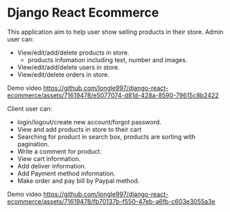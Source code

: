 # Django React Ecommerce

This application aim to help user show selling products in their store.
Admin user can:
- View/edit/add/delete products in store.
  - products infomation including text, number and images.
-  View/edit/add/delete users in store.
-  View/edit/delete orders in store.

Demo video
https://github.com/longle997/django-react-ecommerce/assets/71619478/e5077074-d81d-428a-8590-79615c8b2422



Client user can:
- login/logout/create new account/forgot password.
- View and add products in store to their cart
- Searching for product in search box, products are sorting with pagination.
- Write a comment for product.
- View cart information.
- Add deliver information.
- Add Payment method information.
- Make order and pay bill by Paypal method.


Demo video
https://github.com/longle997/django-react-ecommerce/assets/71619478/fb70137b-f550-47eb-a6fb-c603e3055a3e
